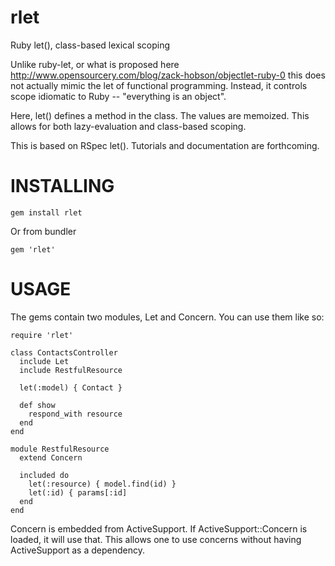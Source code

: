 rlet
====

Ruby let(), class-based lexical scoping

Unlike ruby-let, or what is proposed here http://www.opensourcery.com/blog/zack-hobson/objectlet-ruby-0 
this does not actually mimic the let of functional programming. Instead, it controls scope idiomatic
to Ruby -- "everything is an object".

Here, let() defines a method in the class. The values are memoized. This allows for both
lazy-evaluation and class-based scoping.

This is based on RSpec let(). Tutorials and documentation are forthcoming.

INSTALLING
====

    gem install rlet

Or from bundler

    gem 'rlet'


USAGE
====

The gems contain two modules, Let and Concern. You can use them like so:

    require 'rlet'
    
    class ContactsController
      include Let
      include RestfulResource
    
      let(:model) { Contact }
    
      def show
        respond_with resource
      end
    end
    
    module RestfulResource
      extend Concern
    
      included do
        let(:resource) { model.find(id) }
        let(:id) { params[:id]
      end
    end


Concern is embedded from ActiveSupport. If ActiveSupport::Concern is loaded, it will use that. This
allows one to use concerns without having ActiveSupport as a dependency.
